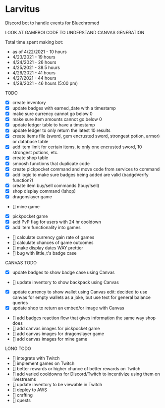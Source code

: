 # Larvitus
Discord bot to handle events for Bluechromed

LOOK AT GAMEBOI CODE TO UNDERSTAND CANVAS GENERATION

Total time spent making bot:
- as of 4/22/2021 - 10 hours
- 4/23/2021 - 19 hours
- 4/24/2021 - 26 hours
- 4/25/2021 - 38.5 hours
- 4/26/2021 - 41 hours
- 4/27/2021 - 44 hours
- 4/28/2021 - 46 hours (5:00 pm)

TODO
- [x] create inventory 
- [x] update badges with earned_date with a timestamp
- [x] make sure currency cannot go below 0
- [x] make sure item amounts cannot go below 0
- [x] update ledger table to have a timestamp
- [x] update ledger to only return the latest 10 results
- [x] create items file (sword, gem encrusted sword, strongest potion, armor) or database table
- [x] add item limit for certain items, ie only one encrusted sword, 10 strongest potions, etc.
- [x] create shop table
- [x] smoosh functions that duplicate code
- [x] create pickpocket command and move code from services to command
- [x] add logic to make sure badges being added are valid (badgeVerify function?)
- [x] create item buy/sell commands (!buy/!sell)
- [x] shop display command (!shop)
- [x] dragonslayer game
- [] mine game
- [x] pickpocket game
- [x] add PvP flag for users with 24 hr cooldown
- [x] add item functionality into games
- [] calculate currency gain rate of games
- [] calculate chances of game outcomes
- [] make display dates WAY prettier
- [] bug with little_t's badge case

CANVAS TODO
- [x] update badges to show badge case using Canvas
- [] update inventory to show backpack using Canvas
- [x] update currency to show wallet using Canvas edit: decided to use canvas for empty wallets as a joke, but use text for general balance queries
- [x] update shop to return an embed/or image with Canvas
- [] add badges reaction flow that gives information the same way shop does
- [] add canvas images for pickpocket game
- [] add canvas images for dragonslayer game
- [] add canvas images for mine game

LONG TODO
- [] integrate with Twitch
- [] implement games on Twitch
- [] better rewards or higher chance of better rewards on Twitch
- [] add varied cooldowns for Discord/Twitch to incentivize using them on livestreams
- [] update inventory to be viewable in Twitch
- [] deploy to AWS
- [] crafting
- [] quests
